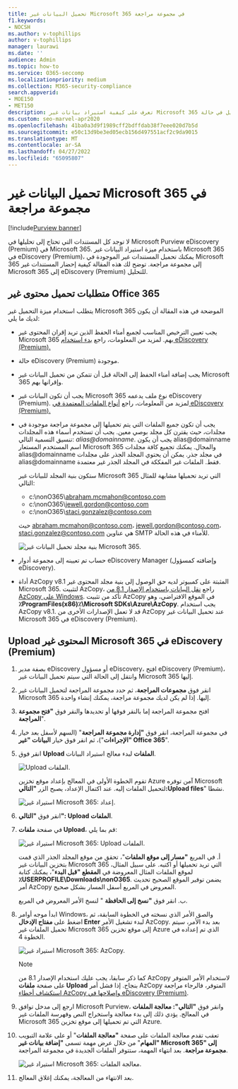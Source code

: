 ```yaml
---
title: تحميل البيانات غير Microsoft 365 في مجموعة مراجعة
f1.keywords:
- NOCSH
ms.author: v-tophillips
author: v-tophillips
manager: laurawi
ms.date: ''
audience: Admin
ms.topic: how-to
ms.service: O365-seccomp
ms.localizationpriority: medium
ms.collection: M365-security-compliance
search.appverid:
- MOE150
- MET150
description: تعرف على كيفية استيراد بيانات غير Microsoft 365 إلى مجموعة مراجعة للتحليل في حالة eDiscovery (Premium).
ms.custom: seo-marvel-apr2020
ms.openlocfilehash: 41ba0a3d9f1989cff2bdffdab38f7eee020d7b5d
ms.sourcegitcommit: e50c13d9be3ed05ecb156d497551acf2c9da9015
ms.translationtype: MT
ms.contentlocale: ar-SA
ms.lasthandoff: 04/27/2022
ms.locfileid: "65095807"
---
```

# <a name="load-non-microsoft-365-data-into-a-review-set"></a>تحميل البيانات غير Microsoft 365 في مجموعة مراجعة

[!include[Purview banner](../includes/purview-rebrand-banner.md)]

لا توجد كل المستندات التي تحتاج إلى تحليلها في Microsoft Purview eDiscovery (Premium) في Microsoft 365. باستخدام ميزة استيراد البيانات غير Microsoft 365 في eDiscovery (Premium)، يمكنك تحميل المستندات غير الموجودة في Microsoft 365 إلى مجموعة مراجعة. توضح لك هذه المقالة كيفية إحضار المستندات غير Microsoft 365 إلى eDiscovery (Premium) للتحليل.

## <a name="requirements-to-upload-non-office-365-content"></a>متطلبات تحميل محتوى غير Office 365

يتطلب استخدام ميزة التحميل غير Microsoft 365 الموضحة في هذه المقالة أن يكون لديك ما يلي:

- يجب تعيين الترخيص المناسب لجميع أمناء الحفظ الذين تريد إقران المحتوى غير Microsoft 365 بهم. لمزيد من المعلومات، راجع [بدء استخدام eDiscovery (Premium).](get-started-with-advanced-ediscovery.md#step-1-verify-and-assign-appropriate-licenses)

- حالة eDiscovery (Premium) موجودة.

- يجب إضافة أمناء الحفظ إلى الحالة قبل أن تتمكن من تحميل البيانات غير Microsoft 365 وإقرانها بهم.

- يجب أن تكون البيانات غير Microsoft 365 نوع ملف يدعمه eDiscovery (Premium). لمزيد من المعلومات، راجع [أنواع الملفات المعتمدة في eDiscovery (Premium).](supported-filetypes-ediscovery20.md)

- يجب أن تكون جميع الملفات التي يتم تحميلها إلى مجموعة مراجعة موجودة في مجلدات، حيث يقترن كل مجلد بوصي معين. يجب أن تستخدم أسماء هذه المجلدات تنسيق التسمية التالي: *alias@domainname*. يجب أن يكون alias@domainname اسم المستخدم المستعار Microsoft 365 والمجال. يمكنك تجميع كافة مجلدات alias@domainname في مجلد جذر. يمكن أن يحتوي المجلد الجذر على مجلدات alias@domainname فقط. الملفات غير المفككة في المجلد الجذر غير معتمدة.

   ستكون بنية المجلد للبيانات غير Microsoft 365 التي تريد تحميلها مشابهة للمثال التالي:

   - c:\nonO365\abraham.mcmahon@contoso.com
   - c:\nonO365\jewell.gordon@contoso.com
   - c:\nonO365\staci.gonzalez@contoso.com

   حيث abraham.mcmahon@contoso.com، jewell.gordon@contoso.com، staci.gonzalez@contoso.com هي عناوين SMTP للأمناء في هذه الحالة.

   ![بنية مجلد تحميل البيانات غير Microsoft 365.](../media/3f2dde84-294e-48ea-b44b-7437bd25284c.png)

- حساب تم تعيينه إلى مجموعة أدوار eDiscovery Manager (وإضافته كمسؤول eDiscovery).

- أداة AzCopy v8.1 المثبتة على كمبيوتر لديه حق الوصول إلى بنية مجلد المحتوى غير Microsoft 365. لتثبيت AzCopy، راجع [نقل البيانات باستخدام الإصدار 8.1 من AzCopy على Windows](/previous-versions/azure/storage/storage-use-azcopy). تأكد من تثبيت AzCopy في الموقع الافتراضي، وهو **٪ProgramFiles(x86)٪\Microsoft SDKs\Azure\AzCopy**. يجب استخدام AzCopy v8.1. قد لا تعمل الإصدارات الأخرى من AzCopy عند تحميل البيانات غير Microsoft 365 في eDiscovery (Premium).


## <a name="upload-non-microsoft-365-content-into-ediscovery-premium"></a>Upload المحتوى غير Microsoft 365 في eDiscovery (Premium)

1. بصفة مدير eDiscovery أو مسؤول eDiscovery، افتح eDiscovery (Premium)، وانتقل إلى الحالة التي سيتم تحميل البيانات غير Microsoft 365 إليها.  

2. انقر فوق **مجموعات المراجعة**، ثم حدد مجموعة المراجعة لتحميل البيانات غير Microsoft 365 إليها.  إذا لم يكن لديك مجموعة مراجعة، يمكنك إنشاء واحدة. 
 
3. افتح مجموعة المراجعة إما بالنقر فوقها أو تحديدها والنقر فوق **"فتح مجموعة المراجعة**".

4. في مجموعة المراجعة، انقر فوق **"إدارة مجموعة المراجعة**" (السهم لأسفل بعد خيار **"الإجراءات**")، ثم انقر فوق خيار **البيانات "غير Office 365**".

5. انقر فوق **Upload الملفات** لبدء معالج استيراد البيانات.

   ![Upload الملفات.](../media/574f4059-4146-4058-9df3-ec97cf28d7c7.png)

   تقوم الخطوة الأولى في المعالج بإعداد موقع تخزين Azure آمن توفره Microsoft لتحميل الملفات إليه.  عند اكتمال الإعداد، يصبح الزر **"التالي:Upload files**" نشطا.

   ![استيراد غير Microsoft 365: إعداد.](../media/0670a347-a578-454a-9b3d-e70ef47aec57.png)
 
5. انقر فوق **"التالي": Upload الملفات**.

6. في صفحة **ملفات Upload**، قم بما يلي:

   ![استيراد غير Microsoft 365: Upload الملفات.](../media/3ea53b5d-7f9b-4dfc-ba63-90a38c14d41a.png)

   أ. في المربع **"مسار إلى موقع الملفات**"، تحقق من موقع المجلد الجذر الذي قمت بتخزين البيانات غير Microsoft 365 التي تريد تحميلها أو اكتبه. على سبيل المثال، لموقع الملفات المثال المعروضة في **المقطع "قبل البدء**"، يمكنك كتابة **٪USERPROFILE\Downloads\nonO365**. يضمن توفير الموقع الصحيح تحديث أمر AzCopy المعروض في المربع أسفل المسار بشكل صحيح.

   ب. انقر فوق **"نسخ إلى الحافظة** " لنسخ الأمر المعروض في المربع.

7. ابدأ موجه أوامر Windows، والصق الأمر الذي نسخته في الخطوة السابقة، ثم اضغط على **مفتاح الإدخال Enter** لبدء تشغيل الأمر AzCopy.  بعد بدء الأمر، سيتم تحميل الملفات غير Microsoft 365 إلى موقع تخزين Azure الذي تم إعداده في الخطوة 4.

   ![استيراد غير Microsoft 365: AzCopy.](../media/504e2dbe-f36f-4f36-9b08-04aea85d8250.png)

   > [!NOTE]
   > كما ذكر سابقا، يجب عليك استخدام الإصدار 8.1 من AzCopy لاستخدام الأمر المتوفر على صفحة **ملفات Upload** بنجاح. إذا فشل أمر AzCopy المتوفر، فالرجاء مراجعة [استكشاف أخطاء AzCopy وإصلاحها في eDiscovery (Premium)](troubleshooting-azcopy.md).

8. ارجع إلى مدخل توافق Microsoft Purview، وانقر فوق **"التالي": معالجة الملفات** في المعالج.  يؤدي ذلك إلى بدء معالجة واستخراج النص وفهرسة الملفات غير Microsoft 365 التي تم تحميلها إلى موقع تخزين Azure.  

9. تعقب تقدم معالجة الملفات على صفحة **"معالجة الملفات**" أو على علامة التبويب **"المهام**" من خلال عرض مهمة تسمى **"إضافة بيانات غير Microsoft 365" إلى مجموعة مراجعة**.  بعد انتهاء المهمة، ستتوفر الملفات الجديدة في مجموعة المراجعة.

   ![استيراد غير Microsoft 365: معالجة الملفات.](../media/218b1545-416a-4a9f-9b25-3b70e8508f67.png)

10. بعد الانتهاء من المعالجة، يمكنك إغلاق المعالج.
